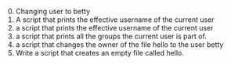 0. Changing user to betty
1. A script that prints the effective username of the current user
1. a script that prints the effective username of the current user
2.  a script that prints all the groups the current user is part of.
3. a script that changes the owner of the file hello to the user betty
4. Write a script that creates an empty file called hello.
